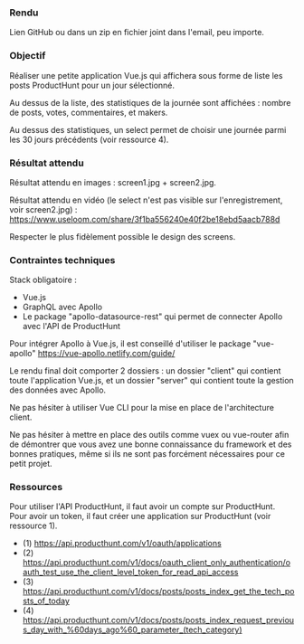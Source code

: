 ### Rendu

Lien GitHub ou dans un zip en fichier joint dans l'email, peu importe.


### Objectif

Réaliser une petite application Vue.js qui affichera sous forme de liste les posts ProductHunt pour un jour sélectionné.

Au dessus de la liste, des statistiques de la journée sont affichées : nombre de posts, votes, commentaires, et makers.

Au dessus des statistiques, un select permet de choisir une journée parmi les 30 jours précédents (voir ressource 4).


### Résultat attendu

Résultat attendu en images : screen1.jpg + screen2.jpg.

Résultat attendu en vidéo (le select n'est pas visible sur l'enregistrement, voir screen2.jpg) :
https://www.useloom.com/share/3f1ba556240e40f2be18ebd5aacb788d

Respecter le plus fidèlement possible le design des screens.


### Contraintes techniques

Stack obligatoire :
- Vue.js
- GraphQL avec Apollo
- Le package "apollo-datasource-rest" qui permet de connecter Apollo avec l'API de ProductHunt

Pour intégrer Apollo à Vue.js, il est conseillé d'utiliser le package "vue-apollo" https://vue-apollo.netlify.com/guide/

Le rendu final doit comporter 2 dossiers : un dossier "client" qui contient toute l'application Vue.js, et un dossier "server" qui contient toute la gestion des données avec Apollo.

Ne pas hésiter à utiliser Vue CLI pour la mise en place de l'architecture client.

Ne pas hésiter à mettre en place des outils comme vuex ou vue-router afin de démontrer que vous avez une bonne connaissance du framework et des bonnes pratiques, même si ils ne sont pas forcément nécessaires pour ce petit projet.


### Ressources

Pour utiliser l'API ProductHunt, il faut avoir un compte sur ProductHunt.
Pour avoir un token, il faut créer une application sur ProductHunt (voir ressource 1). 

- (1) https://api.producthunt.com/v1/oauth/applications
- (2) https://api.producthunt.com/v1/docs/oauth_client_only_authentication/oauth_test_use_the_client_level_token_for_read_api_access
- (3) https://api.producthunt.com/v1/docs/posts/posts_index_get_the_tech_posts_of_today
- (4) https://api.producthunt.com/v1/docs/posts/posts_index_request_previous_day_with_%60days_ago%60_parameter_(tech_category)
